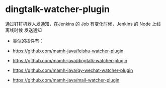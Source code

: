 # dingtalk-watcher-plugin

通过钉钉机器人发通知，在Jenkins 的 Job 有变化时候，Jenkins 的 Node 上线离线时候 发送通知


* 类似的插件有：

* https://github.com/mamh-java/feishu-watcher-plugin

* https://github.com/mamh-java/dingtalk-watcher-plugin

* https://github.com/mamh-java/qy-wechat-watcher-plugin

* https://github.com/mamh-java/mail-watcher-plugin
